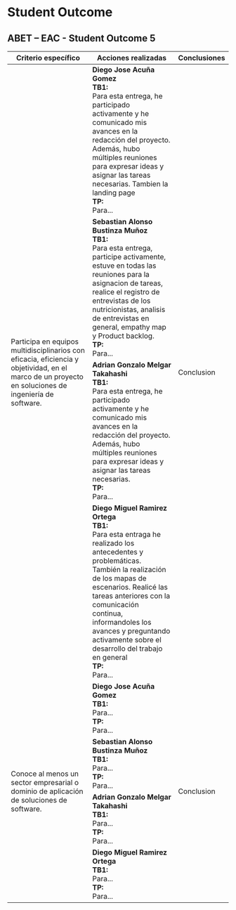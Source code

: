 # Student Outcome

## ABET – EAC - Student Outcome 5

<table>
   <thead>
      <tr>
         <th>Criterio específico</th>
         <th>Acciones realizadas</th>
         <th>Conclusiones</th>
      </tr>
   </thead>
   <tbody>
      <tr>
         <td rowspan="5">Participa en equipos multidisciplinarios con eficacia, eficiencia y objetividad, en el marco de un proyecto en soluciones de ingeniería de software.</td>
      </tr>
      <tr>
         <td><strong>Diego Jose Acuña Gomez</br>TB1:</strong></br>Para esta entrega, he participado activamente y he comunicado mis avances en la redacción del proyecto. Además, hubo múltiples reuniones para expresar ideas y asignar las tareas necesarias. Tambien la landing page
         </br><strong>TP:</strong>
         </br>Para...</td>
         <td rowspan="4">Conclusion</td>
      </tr>
      <tr>
         <td><strong>Sebastian Alonso Bustinza Muñoz</br>TB1:</strong></br>Para esta entrega, participe activamente, estuve en todas las reuniones para la asignacion de tareas, realice el registro de entrevistas de los nutricionistas, analisis de entrevistas en general, empathy map y Product backlog.
         </br><strong>TP:</strong>
         </br>Para...</td>
      </tr>
      <tr>
         <td><strong>Adrian Gonzalo Melgar Takahashi</br>TB1:</strong></br>Para esta entrega, he participado activamente y he comunicado mis avances en la redacción del proyecto. Además, hubo múltiples reuniones para expresar ideas y asignar las tareas necesarias.
         </br><strong>TP:</strong>
         </br>Para...</td>
      </tr>
      <tr>
         <td><strong>Diego Miguel Ramirez Ortega</br>TB1:</strong></br>Para esta entraga he realizado los antecedentes y problemáticas. También la realización de los mapas de escenarios. Realicé las tareas anteriores con la comunicación continua, informandoles los avances y preguntando activamente sobre el desarrollo del trabajo en general
         </br><strong>TP:</strong>
         </br>Para...</td>
      </tr>
      <tr>
         <td rowspan="5">Conoce al menos un sector empresarial o dominio de aplicación de soluciones de software.</td>
      </tr>
      <tr>
         <td><strong>Diego Jose Acuña Gomez
         </br>TB1:</strong>
         </br>Para...
         </br><strong>TP:</strong>
         </br>Para...</td>
         <td rowspan="4">Conclusion</td>
      </tr>
      <tr>
         <td><strong>Sebastian Alonso Bustinza Muñoz
         </br>TB1:</strong>
         </br>Para...
         </br><strong>TP:</strong>
         </br>Para...</td>
      </tr>
      <tr>
         <td><strong>Adrian Gonzalo Melgar Takahashi
         </br>TB1:</strong>
         </br>Para...
         </br><strong>TP:</strong>
         </br>Para...</td>
      </tr>
      <tr>
         <td><strong>Diego Miguel Ramirez Ortega
         </br>TB1:</strong>
         </br>Para...
         </br><strong>TP:</strong>
         </br>Para...</td>
      </tr>
   </tbody>
</table>
